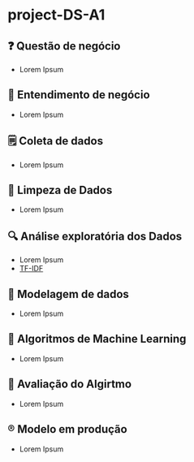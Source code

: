 # project-DS-A1

## :question: Questão de negócio

- Lorem Ipsum 

## :book: Entendimento de negócio

- Lorem Ipsum

## :spiral_notepad: Coleta de dados

- Lorem Ipsum

## :broom: Limpeza de Dados
- Lorem Ipsum

## :mag: Análise exploratória dos Dados

- Lorem Ipsum
- [TF-IDF]()

## :slot_machine: Modelagem de dados

- Lorem Ipsum

## :robot: Algoritmos de Machine Learning

- Lorem Ipsum

## 	:dart: Avaliação do Algirtmo

- Lorem Ipsum

## :registered: Modelo em produção

- Lorem Ipsum
